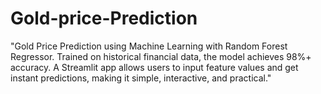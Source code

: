 # Gold-price-Prediction
"Gold Price Prediction using Machine Learning with Random Forest Regressor. Trained on historical financial data, the model achieves 98%+ accuracy. A Streamlit app allows users to input feature values and get instant predictions, making it simple, interactive, and practical."
